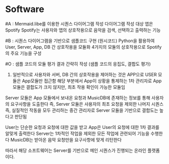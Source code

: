# Software

#A : Mermaid.libe를 이용한 시퀀스 다이어그램 작성
다이어그램 작성 대상 앱은 Spotify
Spotify는 사용자와 앱의 상호작용으로 음악을 검색, 선택하고 출력하는 기능

#B : 시퀀스 다이어그램을 기반으로 샘플코드 구현 (원시코드)
Python을 활용하여 User, Server, App, DB 간 상호작용을 모듈화
4가지의 모듈의 상호작용으로 Spotify의 주요 기능을 구성

#O : 샘플 코드의 모듈 평가 결과 간략히 작성 (샘플 코드의 응집도, 결합도 평가)
1. 일반적으로 사용자와 서버, DB 간의 상호작용을 제어하는 것은 APP으로 USER 모듈은 App모듈만 접근함
해당 부분에서 App이 상황을 통제하는 1차 관리자로 App 모듈은 결합도가 크지 않지만, 최초 작용 확인이 가능한 모듈임

Server 모듈은 App 모듈에서 보내온 요청과 MusicDB에 존재하는 정보를 통해 사용자의 요구사항을 도출한다
즉, Server 모듈은 사용자의 최초 요청을 제외한 나머지 시퀀스 즉, 실질적인 작동을 모두 관리하는 중간 관리자로
Server 모듈을 기반으로 결합도는 높다고 판단됨

User는 단순한 요청과 요청에 대한 값을 받고
App은 User의 요청에 대한 1차 결과를 알맞게 출력한다
Server는 1차적인 작업을 제외한 모든 작업에 관련되어 기능을 수행한다
MusicDB는 받아온 음악 요청만을 요구사항에 맞게 리턴한다

따라서 해당 소프트웨어는 Server를 기반으로 메인 시퀀스가 진행되는
온라인 플랫폼이다.
